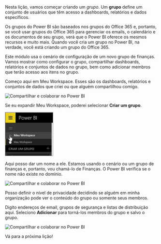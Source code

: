 Nesta lição, vamos começar criando um *grupo*. Um **grupo** define um conjunto de usuários que têm acesso a dashboards, relatórios e dados específicos.

Os grupos do Power BI são baseados nos grupos do Office 365 e, portanto, se você usar grupos do Office 365 para gerenciar os emails, o calendário e os documentos de seu grupo, verá que o Power BI oferece os mesmos recursos e muito mais. Quando você cria um grupo no Power BI, na verdade, você está criando um grupo do Office 365.

Este módulo usa o cenário de configuração de um novo grupo de finanças. Vamos mostrar como configurar o grupo, compartilhar dashboards, relatórios e conjuntos de dados no grupo, bem como adicionar membros que terão acesso aos itens no grupo.

Começo aqui em Meu Workspace. Esses são os dashboards, relatórios e conjuntos de dados que criei ou que alguém compartilhou comigo.

![Compartilhar e colaborar no Power BI](./media/6-1-create-groups/pbi_learn06_01myworkspace.png)

Se eu expandir Meu Workspace, poderei selecionar **Criar um grupo**.

![Compartilhar e colaborar no Power BI](./media/6-1-create-groups/pbi_learn06_01expandmywkspace.png)

Aqui posso dar um nome a ele. Estamos usando o cenário ou um grupo de finanças e, portanto, vou chamá-lo de Finanças. O Power BI verifica se o nome não existe no domínio.

![Compartilhar e colaborar no Power BI](./media/6-1-create-groups/pbi_learn06_01creategroupdialog.png)

Posso definir o nível de privacidade decidindo se alguém em minha organização pode ver o conteúdo do grupo ou somente seus membros.

Digito endereços de email, grupos de segurança e listas de distribuição aqui. Seleciono **Adicionar** para torná-los membros do grupo e salvo o grupo.

![Compartilhar e colaborar no Power BI](./media/6-1-create-groups/pbi_learn06_01savegroup.png)

Vá para a próxima lição!

